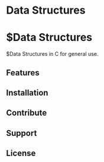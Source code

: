 # Data Structures

$Data Structures
========

$Data Structures in C for general use.

Features
--------

Installation
------------

Contribute
----------

Support
-------

License
-------
